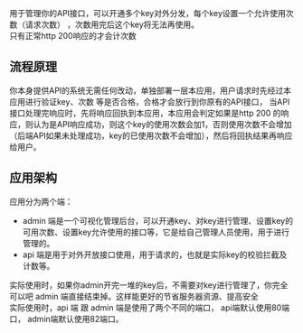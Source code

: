 用于管理你的API接口，可以开通多个key对外分发，每个key设置一个允许使用次数（请求次数） ，次数用完后这个key将无法再使用。  
只有正常http 200响应的才会计次数
## 流程原理
你本身提供API的系统无需任何改动，单独部署一层本应用，用户请求时先经过本应用进行验证key、次数 等是否合格，合格才会放行到你原有的API接口， 当API接口处理完响应时，先将响应回执到本应用，本应用会判定如果是http 200 的响应，则认为是API响应成功，则这个key的使用次数会加1，否则使用次数不会增加（后端API如果未处理成功，key的已使用次数不会增加），然后将回执结果再响应给用户。

## 应用架构
应用分为两个端：
* admin 端是一个可视化管理后台，可以开通key、对key进行管理、设置key的可用次数、设置key允许使用的接口等，它是给自己管理人员使用，用于进行管理的。
* api 端是用于对外开放接口使用，用于请求的，也就是实际key的校验拦截及计数等。

实际使用时，如果你admin开完一堆的key后，不需要对key进行管理了，你完全可以吧 admin 端直接结束掉。这样能更好的节省服务器资源、提高安全  
实际使用时，api 端 跟 admin 端是使用了两个不同的端口， api端默认使用80端口， admin端默认使用82端口。  